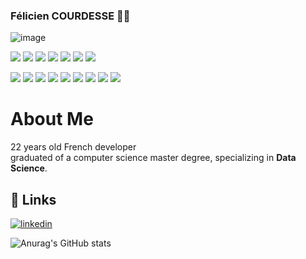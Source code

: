### Félicien COURDESSE 👨‍💻

![image](https://i.imgur.com/bavuxIf.png?1)

<!-- Programming Languages -->
![](https://img.shields.io/badge/Java-informational?style=flat&logo=java&color=007396)
![](https://img.shields.io/badge/Golang-informational?style=flat&logo=go&color=00ADD8)
![](https://img.shields.io/badge/JavaScript-informational?style=flat&logo=javascript&color=F7DF1E)
![](https://img.shields.io/badge/HTML-informational?style=flat&logo=html5&color=E34F26)
![](https://img.shields.io/badge/C%23-informational?style=flat&logo=c-sharp&color=239120)
![](https://img.shields.io/badge/PHP-informational?style=flat&logo=php&color=777BB4)
![](https://img.shields.io/badge/Python-informational?style=flat&logo=python&color=3776AB)

<!-- Data Science Tools -->
![](https://img.shields.io/badge/Pandas-informational?style=flat&logo=pandas&color=150458)
![](https://img.shields.io/badge/Numpy-informational?style=flat&logo=numpy&color=013243)
![](https://img.shields.io/badge/Scikit--learn-informational?style=flat&logo=scikit-learn&color=F7931E)
![](https://img.shields.io/badge/TensorFlow-informational?style=flat&logo=tensorflow&color=FF6F00)
![](https://img.shields.io/badge/PyTorch-informational?style=flat&logo=pytorch&color=EE4C2C)
![](https://img.shields.io/badge/Jupyter-informational?style=flat&logo=jupyter&color=F37626)
![](https://img.shields.io/badge/Matplotlib-informational?style=flat&logo=matplotlib&color=11557C)
![](https://img.shields.io/badge/Seaborn-informational?style=flat&logo=seaborn&color=3C5A6B)
![](https://img.shields.io/badge/PowerBI-informational?style=flat&logo=powerbi&color=F2C811)

# About Me

22 years old French developer  
graduated of a computer science master degree, specializing in **Data Science**.





## 🔗 Links
[![linkedin](https://img.shields.io/badge/linkedin-informational?style=for-the-badge&logo=linkedin&logoColor=white)](https://www.linkedin.com/in/félicien-courdesse-753883203/)

![Anurag's GitHub stats](https://github-readme-stats.vercel.app/api?username=TheGooodDev&show_icons=true&theme=synthwave)
